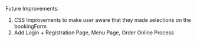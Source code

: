 Future Improvements:
1. CSS Improvements to make user aware that they made selections on the bookingForm
2. Add Login + Registration Page, Menu Page, Order Online Process

